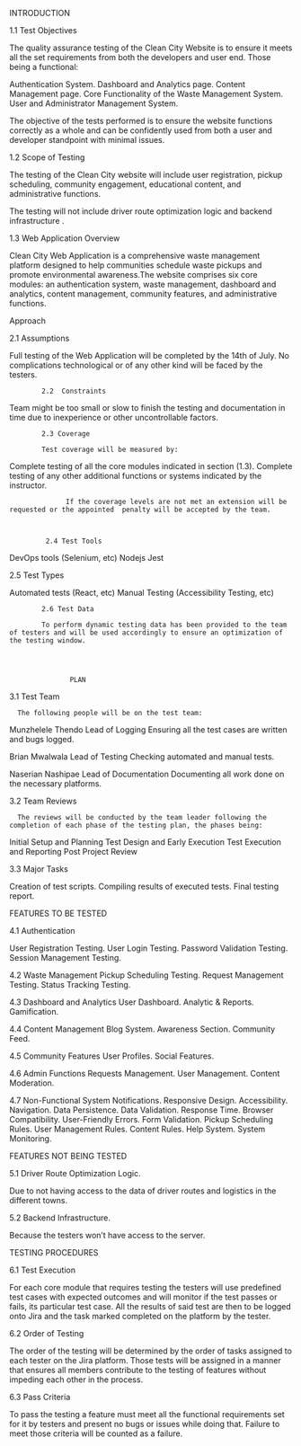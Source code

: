 INTRODUCTION

1.1 Test Objectives 
      
The quality assurance testing of the Clean City Website is to ensure it meets all the set requirements from both the developers and user end. Those being a functional:

Authentication System.
Dashboard and Analytics page.
Content Management page.
Core Functionality of the Waste Management System.
User and Administrator Management System.

The objective of the tests performed is to ensure the website functions correctly as a whole and can be confidently used from both a user and developer standpoint with minimal issues.


1.2 Scope of Testing

The testing of the Clean City website will include user registration, pickup scheduling, community engagement, educational content, and administrative functions.

The testing will not include driver route optimization logic and backend infrastructure .

1.3 Web Application Overview

Clean City Web Application is a comprehensive waste management platform designed to help communities schedule waste pickups and promote environmental awareness.The website comprises six core modules: an authentication system, waste management, dashboard and analytics, content management, community features, and administrative functions.



Approach


2.1 Assumptions
              
Full testing of the Web Application will be completed by the 14th of July.
No complications technological or of any other kind will be faced by the testers.


            2.2  Constraints

Team might be too small or slow to finish the testing and documentation in time due to inexperience or other uncontrollable factors.


            2.3 Coverage 
            
            Test coverage will be measured by:
                                                                   
Complete testing of all the core modules indicated in section (1.3).
Complete testing of any other additional functions or systems indicated by the instructor.
          
                  If the coverage levels are not met an extension will be requested or the appointed  penalty will be accepted by the team.

            
           
             2.4 Test Tools

 DevOps tools (Selenium, etc)
Nodejs
Jest


2.5 Test Types

Automated tests (React, etc)
Manual Testing (Accessibility Testing, etc)


           
            2.6 Test Data 
        
            To perform dynamic testing data has been provided to the team of testers and will be used accordingly to ensure an optimization of the testing window. 

  
             

                   PLAN

3.1 Test Team

      The following people will be on the test team:
    
                                            
Munzhelele Thendo
Lead of Logging
Ensuring all the test cases are written and bugs logged.

Brian Mwalwala
Lead of Testing 
Checking automated and manual tests.

Naserian Nashipae
Lead of Documentation
Documenting all work done on the necessary platforms.




3.2  Team Reviews

      The reviews will be conducted by the team leader following the completion of each phase of the testing plan, the phases being:

Initial Setup and Planning
Test Design and Early Execution
Test Execution and Reporting 
Post Project Review


3.3  Major Tasks

Creation of test scripts.
Compiling results of executed tests.
Final testing report.



FEATURES TO BE TESTED


4.1  Authentication 

User Registration Testing.
User Login Testing.
Password Validation Testing.
Session Management Testing.

4.2  Waste Management
Pickup Scheduling Testing.
Request Management Testing.
Status Tracking Testing.



4.3  Dashboard and Analytics
User Dashboard.
Analytic & Reports.
Gamification.

4.4  Content Management
Blog System.
Awareness Section.
Community Feed.

4.5  Community Features
User Profiles.
Social Features.

4.6  Admin Functions
Requests Management.
User Management.
Content Moderation.

4.7  Non-Functional
System Notifications.
Responsive Design.
Accessibility.
Navigation.
Data Persistence.
Data Validation.
Response Time.
Browser Compatibility.
User-Friendly Errors.
Form Validation.
Pickup Scheduling Rules.
User Management Rules.
Content Rules.
Help System.
System Monitoring.


FEATURES NOT BEING TESTED

5.1 Driver Route Optimization Logic.

Due to not having access to the data of driver routes and logistics in the different towns.

5.2 Backend Infrastructure.

Because the testers won’t have access to the server.


TESTING PROCEDURES

6.1 Test Execution

For each core module that requires testing the testers will use predefined test cases with expected outcomes and will monitor if the test passes or fails, its particular test case. All the results of said test are then to be logged onto Jira and the task marked completed on the platform by the tester.

6.2 Order of Testing

The order of the testing will be determined by the order of tasks assigned to each tester on the Jira platform. Those tests will be assigned in a manner that ensures all members contribute to the testing of features without impeding each other in the process.

6.3 Pass Criteria

To pass the testing a feature must meet all the functional requirements set for it by testers and present no bugs or issues while doing that. Failure to meet those criteria will be counted as a failure.
